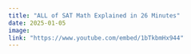 ```yaml
---
title: "ALL of SAT Math Explained in 26 Minutes"
date: 2025-01-05
image: 
link: "https://www.youtube.com/embed/1bTkbmHx944"
---
```




